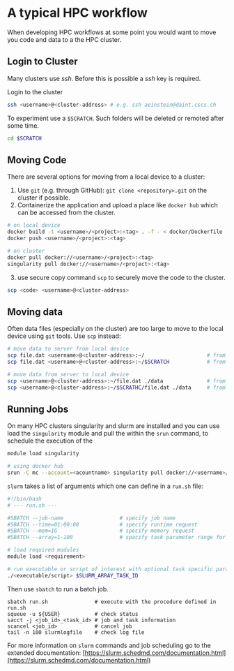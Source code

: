 # A typical HPC workflow
When developing HPC workflows at some point you would want to move you code and data to a the HPC cluster.

## Login to Cluster

Many clusters use *ssh*. Before this is possible a *ssh* key is required.

Login to the cluster
```bash
ssh <username>@<cluster-address> # e.g. ssh aeinstein@daint.cscs.ch
```
To experiment use a `$SCRATCH`. Such folders will be deleted or remoted after some time.
```bash
cd $SCRATCH
```

## Moving Code
There are several options for moving from a local device to a cluster:
1. Use `git` (e.g. through GitHub): `git clone <repository>.git` on the cluster if possible.
2. Containerize the application and upload a place like `docker hub` which can be accessed from the cluster.
```bash
# on local device
docker build -t <username>/<project>:<tag> . -f - < docker/Dockerfile
docker push <username>/<project>:<tag>

# on cluster
docker pull docker://<username>/<project>:<tag>
singularity pull docker://<username>/<project>:<tag>
```
3. use secure copy command `scp` to securely move the code to the cluster.
```bash
scp <code> <username>@<cluster-address>
```

## Moving data
Often data files (especially on the cluster) are too large to move to the local device using `git` tools.
Use `scp` instead:

```bash
# move data to server from local device
scp file.dat <username>@<cluster-address>:~/                    # from outside cluster
scp file.dat <username>@<cluster-address>:~/$SCRATCH            # from outside cluster

# move data from server to local device
scp <username>@<cluster-address>:~/file.dat ./data              # from outside cluster
scp <username>@<cluster-address>:~/$SCRATHC/file.dat ./data     # from outside cluster
```

## Running Jobs
On many HPC clusters singularity and slurm are installed and you can use load the `singularity` module and pull the within the `srun` command, to schedule the execution of the 
```bash
module load singularity

# using docker hub
srun -C mc --account=<acountname> singularity pull docker://<username>/<project>:<tag>
```

`slurm` takes a list of arguments which one can define in a `run.sh` file:

```bash
#!/bin/bash
# --- run.sh ---

#SBATCH --job-name                  # specify job name
#SBATCH --time=01:00:00             # specify runtime request
#SBATCH --mem=1G                    # specify memory request
#SBATCH --array=1-100               # spacify task parameter range for the job

# load required modules
module load <requirement>

# run executable or script of interest with optional task specific parameter
./<executable/script> $SLURM_ARRAY_TASK_ID
```

Then use `sbatch` to run a batch job.
```batch
sbatch run.sh               # execute with the procedure defined in run.sh
squeue -u ${USER}           # check status
sacct -j <job_id>_<task_id> # job and task information
scancel <job_id>            # cancel job
tail -n 100 slurmlogfile    # check log file
```
For more information on `slurm` commands and job scheduling go to the extended documentation: [https://slurm.schedmd.com/documentation.html](https://slurm.schedmd.com/documentation.html)